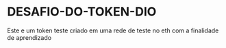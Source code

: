 # DESAFIO-DO-TOKEN-DIO
Este e um token teste criado em uma rede de teste no eth com a finalidade de aprendizado 
